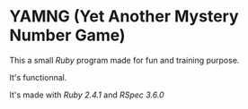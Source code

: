 # YAMNG (Yet Another Mystery Number Game)

This a small *Ruby* program made for fun and training purpose.

It's functionnal.

It's made with *Ruby 2.4.1* and *RSpec 3.6.0*
